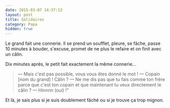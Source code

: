 ```yaml
---
date: 2015-03-07 14:37:13
layout: post
title: Solidaires
category: Papa
hidden: true
---
```


Le grand fait une connerie. Il se prend un soufflet, pleure, se fâche, passe 10 minutes à bouder, s'excuse, promet de ne plus le refaire et on finit avec un câlin.

Dix minutes après, le petit fait exactement la même connerie...

> —  Mais c'est pas possible, vous vous êtes donné le mot !
> —  Copain [nom du grand] ! Câlin ?
> —  Ne me dis pas que tu fais comme ton frère parce que c'est ton copain et que maintenant tu veux directement le câlin ?
> —  Hinnnn (oui) !"

Et là, je sais plus si je suis doublement fâché ou si je trouve ça trop mignon.
